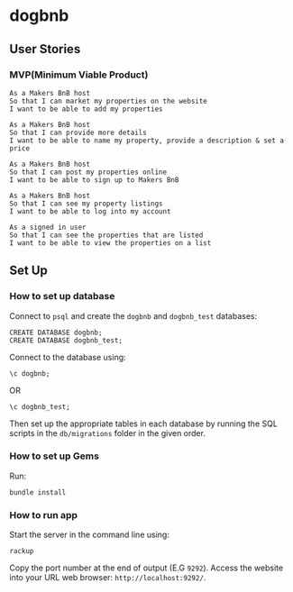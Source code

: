 # dogbnb

## User Stories
### MVP(Minimum Viable Product)
```
As a Makers BnB host
So that I can market my properties on the website
I want to be able to add my properties 

As a Makers BnB host
So that I can provide more details
I want to be able to name my property, provide a description & set a price

As a Makers BnB host
So that I can post my properties online
I want to be able to sign up to Makers BnB

As a Makers BnB host
So that I can see my property listings
I want to be able to log into my account

As a signed in user
So that I can see the properties that are listed
I want to be able to view the properties on a list
```


## Set Up
### How to set up database
Connect to `psql` and create the `dogbnb` and `dogbnb_test` databases:
```
CREATE DATABASE dogbnb;
CREATE DATABASE dogbnb_test;
```
Connect to the database using:

```
\c dogbnb;
```
OR
```
\c dogbnb_test;
```
Then set up the appropriate tables in each database by running the SQL scripts in the `db/migrations` folder in the given order.

### How to set up Gems
Run:
```
bundle install
```

### How to run app
Start the server in the command line using:
```
rackup
```
Copy the port number at the end of output (E.G `9292`).
Access the website into your URL web browser: `http://localhost:9292/`.
